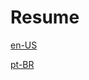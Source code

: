 # Resume
[en-US](https://github.com/galvao/resume/blob/main/en-US/Resume%20Er%20Galv%C3%A3o%20Abbott_en.pdf)

[pt-BR](https://github.com/galvao/resume/blob/main/pt-BR/Resume%20Er%20Galv%C3%A3o%20Abbott_ptBR.pdf)
